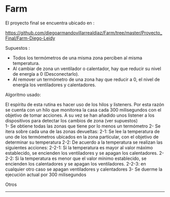 Farm
====

El proyecto final se encuentra ubicado en :

https://github.com/diegoarmandovillarrealdiaz/Farm/tree/master/Proyecto_Final/Farm-Diego-Leidy

Supuestos :

- Todos los termómetros de una misma zona perciben al misma temperatura.
- Al cambiar de zona un ventilador o calentador, hay que reducir su nivel de energía a 0 (Desconectarlo).
- Al remover un termómetro de una zona hay que reducir a 0, el nivel de energía los ventiladores y calentadores.

Algoritmo usado:

El espíritu de esta rutina es hacer uso de los hilos y listeners. Por esta razón se cuenta con un hilo que monitorea la casa cada 300 milisegundos con el objetivo de tomar acciones. A su vez se han añadido unos listener a los dispositivos para detectar los cambios de zona (ver supuestos)  
1- Se obtiene todas las zonas que tiene por lo menos un termómetro
2- Se itera sobre cada una de las zonas devueltas:
  2-1: Se lee la temperatura de uno de los termómetros ubicados en la zona  particular, con el objetivo de determinar  su temperatura
  2-2: De acuerdo a la temperatura se realizan las siguientes acciones:
    2-2-1: Si la temperatura es mayor al valor máximo establecido, se encienden los ventiladores y se apagan los calentadores.
    2-2-2: Si la temperatura es menor que el valor mínimo establecido, se encienden los calentadores y se apagan los ventiladores.
    2-2-3: en cualquier otro caso se apagan ventiladores y calentadores
3- Se duerme la ejecución actual por 300 milisegundos

Otros
______
